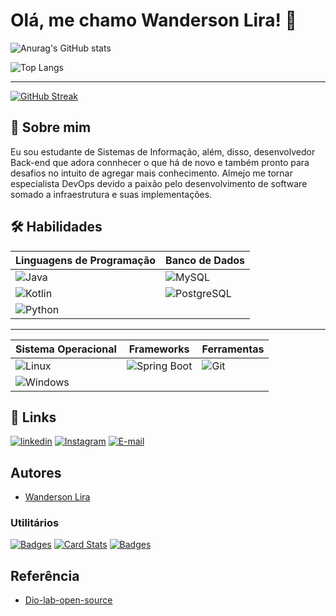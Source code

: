 # Olá, me chamo Wanderson Lira! 👋

![Anurag's GitHub stats](https://github-readme-stats.vercel.app/api?username=wandersonlira&theme=ayu-mirage&show_icons=true)

![Top Langs](https://github-readme-stats-git-masterrstaa-rickstaa.vercel.app/api/top-langs/?username=wandersonlira&layout=compact&bg_color=000&border_color=30A3DC&title_color=E94D5F&text_color=FFF)

---

[![GitHub Streak](https://streak-stats.demolab.com/?user=wandersonlira&theme=calm&background=000&border=30A3DC&dates=FFF)](https://git.io/streak-stats)
## 🚀 Sobre mim
Eu sou estudante de Sistemas de Informação, além, disso, desenvolvedor Back-end que adora connhecer o que há de novo e também pronto para desafios no intuito de agregar mais conhecimento. Almejo me tornar especialista DevOps devido a paixão pelo desenvolvimento de software somado a infraestrutura e suas implementações.

## 🛠 Habilidades

| Linguagens de Programação | Banco de Dados |
| ------------------------- |----------------| 
| ![Java](https://img.shields.io/badge/java-%23ED8B00.svg?style=for-the-badge&logo=openjdk&logoColor=white) | ![MySQL](https://img.shields.io/badge/MySQL-00000F?style=for-the-badge&logo=mysql&logoColor=white) |
| ![Kotlin](https://img.shields.io/badge/Kotlin-0095D5?&style=for-the-badge&logo=kotlin&logoColor=white)| ![PostgreSQL](https://img.shields.io/badge/PostgreSQL-000?style=for-the-badge&logo=postgresql)|
| ![Python](https://img.shields.io/badge/python-3670A0?style=for-the-badge&logo=python&logoColor=ffdd54)|

---

| Sistema Operacional | Frameworks | Ferramentas |
|---------------------| ----------- | -----------|
|![Linux](https://img.shields.io/badge/Linux-000?style=for-the-badge&logo=linux&logoColor=FCC624) | ![Spring Boot](https://img.shields.io/badge/spring_boot-696969?style=for-the-badge&logo=spring&logoColor=00FF00) | ![Git](https://img.shields.io/badge/GIT-E44C30?style=for-the-badge&logo=git&logoColor=white)
|![Windows](https://img.shields.io/badge/Windows-000?style=for-the-badge&logo=windows&logoColor=2CA5E0)|


## 🔗 Links
[![linkedin](https://img.shields.io/badge/linkedin-0A66C2?style=for-the-badge&logo=linkedin&logoColor=white)](https://www.linkedin.com/in/wandersonlira/)
[![Instagram](https://img.shields.io/badge/-Instagram-%23E4405F?style=for-the-badge&logo=instagram&logoColor=white)](https://www.instagram.com/_wandersonlira/)
[![E-mail](https://img.shields.io/badge/-Email-000?style=for-the-badge&logo=microsoft-outlook&logoColor=007BFF)](mailto:wandersonlira.dev1@gmail.com)


## Autores

- [Wanderson Lira](https://github.com/wandersonlira)

 ### Utilitários
 [![Badges](https://img.shields.io/badge/Badges-30A3DC?style=for-the-badge)](https://github.com/digitalinnovationone/dio-lab-open-source/blob/main/utils/badges/badges.md)
[![Card Stats](https://img.shields.io/badge/Card%20Stats-E94D5F?style=for-the-badge)](https://github.com/digitalinnovationone/dio-lab-open-source/blob/main/utils/cards/github-stats.md)
[![Badges](https://img.shields.io/badge/Card%20Streak%20States-30A3DC?style=for-the-badge)](https://github.com/digitalinnovationone/dio-lab-open-source/blob/main/utils/cards/github-streak-stats.md)

## Referência

 - [Dio-lab-open-source](https://github.com/digitalinnovationone/dio-lab-open-source/tree/main)
